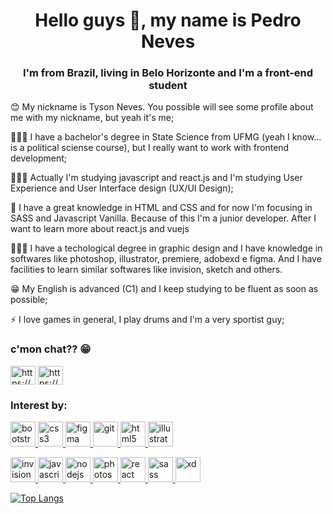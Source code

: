 <h1 align="center">Hello guys 👋, my name is Pedro Neves</h1>
<h3 align="center">I'm from Brazil, living in Belo Horizonte and I'm a front-end student</h3>

<p>😊 My nickname is Tyson Neves. You possible will see some profile about me with my nickname, but yeah it's me;
<p> 👨🏾‍🎓 I have a bachelor's degree in State Science from UFMG (yeah I know... is a political sciense course), but I really want to work with frontend development;
<p> 👨🏾‍💻 Actually I'm studying javascript and react.js and I'm studying User Experience and User Interface design (UX/UI Design);
<p> 🙌 I have a great knowledge in HTML and CSS and for now I'm focusing in SASS and Javascript Vanilla. Because of this I'm a junior developer. After I want to learn more about react.js and vuejs
<p>👨🏾‍🎨 I have a techological degree in graphic design and I have knowledge in softwares like photoshop, illustrator, premiere, adobexd e figma. And I have facilities to learn similar softwares like invision, sketch and others.
<p>😁 My English is advanced (C1) and I keep studying to be fluent as soon as possible;
<p>⚡ I love games in general, I play drums and I'm a very sportist guy;


<h3 align="left">c'mon chat?? 😁</h3>
<p align="left">
<a href="https://www.linkedin.com/in/devpedro-neves/" target="blank"><img align="center" src="https://cdn.jsdelivr.net/npm/simple-icons@3.0.1/icons/linkedin.svg" alt="https://www.linkedin.com/in/devpedro-neves/" height="30" width="40" /></a>
<a href="https://www.instagram.com/tysonneves/" target="blank"><img align="center" src="https://cdn.jsdelivr.net/npm/simple-icons@3.0.1/icons/instagram.svg" alt="https://www.instagram.com/tysonneves/" height="30" width="40" /></a>
</p>

<h3 align="left">Interest by:</h3>
<p align="left"> <a href="https://getbootstrap.com" target="_blank"> <img src="https://camo.githubusercontent.com/bec2c92468d081617cb3145a8f3d8103e268bca400f6169c3a68dc66e05c971e/68747470733a2f2f76352e676574626f6f7473747261702e636f6d2f646f63732f352e302f6173736574732f6272616e642f626f6f7473747261702d6c6f676f2d736861646f772e706e67" alt="bootstrap" width="40" height="40"/> </a> <a href="https://www.w3schools.com/css/" target="_blank"> <img src="https://cdn.freebiesupply.com/logos/large/2x/css3-logo-png-transparent.png" alt="css3" width="40" height="40"/> </a> <a href="https://www.figma.com/" target="_blank"> <img src="https://www.vectorlogo.zone/logos/figma/figma-icon.svg" alt="figma" width="40" height="40"/> </a> <a href="https://git-scm.com/" target="_blank"> <img src="https://www.vectorlogo.zone/logos/git-scm/git-scm-icon.svg" alt="git" width="40" height="40"/> </a> <a href="https://www.w3.org/html/" target="_blank"> <img src="https://cdn.iconscout.com/icon/free/png-256/html5-10-569380.png" alt="html5" width="40" height="40"/> </a> <a href="https://www.adobe.com/in/products/illustrator.html" target="_blank"> <img src="https://www.vectorlogo.zone/logos/adobe_illustrator/adobe_illustrator-icon.svg" alt="illustrator" width="40" height="40"/> </a> <p> <a href="https://www.invisionapp.com/" target="_blank"> <img src="https://www.vectorlogo.zone/logos/invisionapp/invisionapp-icon.svg" alt="invision" width="40" height="40"/> </a> <a href="https://developer.mozilla.org/en-US/docs/Web/JavaScript" target="_blank"> <img src="https://cdn.iconscout.com/icon/free/png-256/javascript-2752148-2284965.png" alt="javascript" width="40" height="40"/> </a> <a href="https://nodejs.org" target="_blank"> <img src="https://cdn.iconscout.com/icon/free/png-512/node-js-1174925.png" alt="nodejs" width="40" height="40"/> </a> <a href="https://www.photoshop.com/en" target="_blank"> <img src="https://upload.wikimedia.org/wikipedia/commons/thumb/a/af/Adobe_Photoshop_CC_icon.svg/144px-Adobe_Photoshop_CC_icon.svg.png" alt="photoshop" width="40" height="40"/> </a> <a href="https://reactjs.org/" target="_blank"> <img src="https://raw.githubusercontent.com/rexxars/react-hexagon/master/logo/react-hexagon.png" alt="react" width="40" height="40"/> </a> <a href="https://sass-lang.com" target="_blank"> <img src="https://d2eip9sf3oo6c2.cloudfront.net/tags/images/000/001/057/full/scsslogo.png" alt="sass" width="40" height="40"/> </a> <a href="https://www.adobe.com/products/xd.html" target="_blank"> <img src="https://cdn.worldvectorlogo.com/logos/adobe-xd.svg" alt="xd" width="40" height="40"/> </a> </p>

[![Top Langs](https://github-readme-stats.vercel.app/api/top-langs/?username=tyson-neves&layout=compact)](https://github.com/anuraghazra/github-readme-stats)


